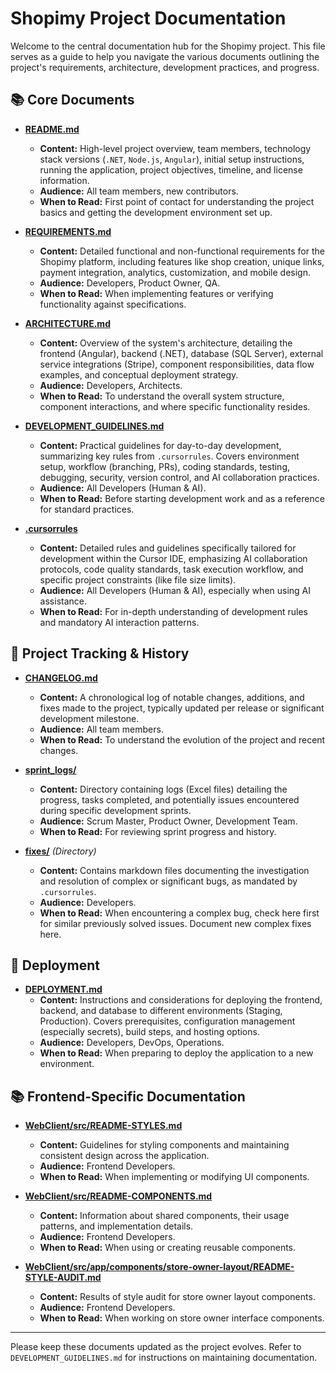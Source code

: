 # Shopimy Project Documentation

Welcome to the central documentation hub for the Shopimy project. This file serves as a guide to help you navigate the various documents outlining the project's requirements, architecture, development practices, and progress.

## 📚 Core Documents

*   **[README.md](../README.md)**
    *   **Content:** High-level project overview, team members, technology stack versions (`.NET`, `Node.js`, `Angular`), initial setup instructions, running the application, project objectives, timeline, and license information.
    *   **Audience:** All team members, new contributors.
    *   **When to Read:** First point of contact for understanding the project basics and getting the development environment set up.

*   **[REQUIREMENTS.md](REQUIREMENTS.md)**
    *   **Content:** Detailed functional and non-functional requirements for the Shopimy platform, including features like shop creation, unique links, payment integration, analytics, customization, and mobile design.
    *   **Audience:** Developers, Product Owner, QA.
    *   **When to Read:** When implementing features or verifying functionality against specifications.

*   **[ARCHITECTURE.md](ARCHITECTURE.md)**
    *   **Content:** Overview of the system's architecture, detailing the frontend (Angular), backend (.NET), database (SQL Server), external service integrations (Stripe), component responsibilities, data flow examples, and conceptual deployment strategy.
    *   **Audience:** Developers, Architects.
    *   **When to Read:** To understand the overall system structure, component interactions, and where specific functionality resides.

*   **[DEVELOPMENT_GUIDELINES.md](DEVELOPMENT_GUIDELINES.md)**
    *   **Content:** Practical guidelines for day-to-day development, summarizing key rules from `.cursorrules`. Covers environment setup, workflow (branching, PRs), coding standards, testing, debugging, security, version control, and AI collaboration practices.
    *   **Audience:** All Developers (Human & AI).
    *   **When to Read:** Before starting development work and as a reference for standard practices.

*   **[.cursorrules](../.cursorrules)**
    *   **Content:** Detailed rules and guidelines specifically tailored for development within the Cursor IDE, emphasizing AI collaboration protocols, code quality standards, task execution workflow, and specific project constraints (like file size limits).
    *   **Audience:** All Developers (Human & AI), especially when using AI assistance.
    *   **When to Read:** For in-depth understanding of development rules and mandatory AI interaction patterns.

## 🔄 Project Tracking & History

*   **[CHANGELOG.md](CHANGELOG.md)**
    *   **Content:** A chronological log of notable changes, additions, and fixes made to the project, typically updated per release or significant development milestone.
    *   **Audience:** All team members.
    *   **When to Read:** To understand the evolution of the project and recent changes.

*   **[sprint_logs/](sprint_logs/)**
    *   **Content:** Directory containing logs (Excel files) detailing the progress, tasks completed, and potentially issues encountered during specific development sprints.
    *   **Audience:** Scrum Master, Product Owner, Development Team.
    *   **When to Read:** For reviewing sprint progress and history.

*   **[fixes/](../fixes/)** _(Directory)_
    *   **Content:** Contains markdown files documenting the investigation and resolution of complex or significant bugs, as mandated by `.cursorrules`.
    *   **Audience:** Developers.
    *   **When to Read:** When encountering a complex bug, check here first for similar previously solved issues. Document new complex fixes here.

## 🚀 Deployment

*   **[DEPLOYMENT.md](DEPLOYMENT.md)**
    *   **Content:** Instructions and considerations for deploying the frontend, backend, and database to different environments (Staging, Production). Covers prerequisites, configuration management (especially secrets), build steps, and hosting options.
    *   **Audience:** Developers, DevOps, Operations.
    *   **When to Read:** When preparing to deploy the application to a new environment.

## 📚 Frontend-Specific Documentation

*   **[WebClient/src/README-STYLES.md](../WebClient/src/README-STYLES.md)**
    *   **Content:** Guidelines for styling components and maintaining consistent design across the application.
    *   **Audience:** Frontend Developers.
    *   **When to Read:** When implementing or modifying UI components.

*   **[WebClient/src/README-COMPONENTS.md](../WebClient/src/README-COMPONENTS.md)**
    *   **Content:** Information about shared components, their usage patterns, and implementation details.
    *   **Audience:** Frontend Developers.
    *   **When to Read:** When using or creating reusable components.

*   **[WebClient/src/app/components/store-owner-layout/README-STYLE-AUDIT.md](../WebClient/src/app/components/store-owner-layout/README-STYLE-AUDIT.md)**
    *   **Content:** Results of style audit for store owner layout components.
    *   **Audience:** Frontend Developers.
    *   **When to Read:** When working on store owner interface components.

---

Please keep these documents updated as the project evolves. Refer to `DEVELOPMENT_GUIDELINES.md` for instructions on maintaining documentation.